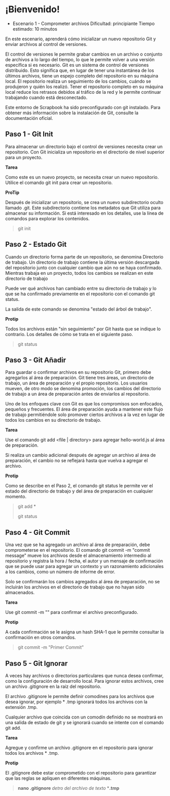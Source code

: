 # ¡Bienvenido!

- Escenario 1 - Comprometer archivos
  Dificultad: principiante
  Tiempo estimado: 10 minutos

En este escenario, aprenderá cómo inicializar un nuevo repositorio Git y enviar archivos al control de versiones.

El control de versiones le permite grabar cambios en un archivo o conjunto de archivos a lo largo del tiempo, lo que le permite volver a una versión específica si es necesario. Git es un sistema de control de versiones distribuido. Esto significa que, en lugar de tener una instantánea de los últimos archivos, tiene un espejo completo del repositorio en su máquina local. El repositorio realiza un seguimiento de los cambios, cuándo se produjeron y quién los realizó. Tener el repositorio completo en su máquina local reduce los retrasos debidos al tráfico de la red y le permite continuar trabajando cuando está desconectado.

Este entorno de Scrapbook ha sido preconfigurado con git instalado. Para obtener más información sobre la instalación de Git, consulte la documentación oficial.


## Paso 1 - Git Init

Para almacenar un directorio bajo el control de versiones necesita crear un repositorio. Con Git inicializa un repositorio en el directorio de nivel superior para un proyecto.

**Tarea**  

Como este es un nuevo proyecto, se necesita crear un nuevo repositorio. Utilice el comando git init para crear un repositorio.

**ProTip**

Después de inicializar un repositorio, se crea un nuevo subdirectorio oculto llamado .git. Este subdirectorio contiene los metadatos que Git utiliza para almacenar su información. Si está interesado en los detalles, use la línea de comandos para explorar los contenidos.

>git init

## Paso 2 - Estado Git

Cuando un directorio forma parte de un repositorio, se denomina Directorio de trabajo. Un directorio de trabajo contiene la última versión descargada del repositorio junto con cualquier cambio que aún no se haya confirmado. Mientras trabaja en un proyecto, todos los cambios se realizan en este directorio de trabajo

Puede ver qué archivos han cambiado entre su directorio de trabajo y lo que se ha confirmado previamente en el repositorio con el comando git status.

La salida de este comando se denomina "estado del árbol de trabajo".
 
 **Protip**

Todos los archivos están "sin seguimiento" por Git hasta que se indique lo contrario. Los detalles de cómo se trata en el siguiente paso.

>git status

## Paso 3 - Git Añadir

Para guardar o confirmar archivos en su repositorio Git, primero debe agregarlos al área de preparación. Git tiene tres áreas, un directorio de trabajo, un área de preparación y el propio repositorio. Los usuarios mueven, de otro modo se denomina promoción, los cambios del directorio de trabajo a un área de preparación antes de enviarlos al repositorio.

Uno de los enfoques clave con Git es que los compromisos son enfocados, pequeños y frecuentes. El área de preparación ayuda a mantener este flujo de trabajo permitiéndole solo promover ciertos archivos a la vez en lugar de todos los cambios en su directorio de trabajo.

**Tarea**

Use el comando git add <file | directory> para agregar hello-world.js al área de preparación.

Si realiza un cambio adicional después de agregar un archivo al área de preparación, el cambio no se reflejará hasta que vuelva a agregar el archivo.

**Protip**

Como se describe en el Paso 2, el comando git status le permite ver el estado del directorio de trabajo y del área de preparación en cualquier momento.

>git add *
>
>git status

## Paso 4 - Git Commit

Una vez que se ha agregado un archivo al área de preparación, debe comprometerse en el repositorio. El comando git commit -m "commit message" mueve los archivos desde el almacenamiento intermedio al repositorio y registra la hora / fecha, el autor y un mensaje de confirmación que se puede usar para agregar un contexto y un razonamiento adicionales a los cambios, como un número de informe de error.

Solo se confirmarán los cambios agregados al área de preparación, no se incluirán los archivos en el directorio de trabajo que no hayan sido almacenados.

**Tarea**

Use git commit -m "<commit message>" para confirmar el archivo preconfigurado.

**Protip**

A cada confirmación se le asigna un hash SHA-1 que le permite consultar la confirmación en otros comandos.

>git commit -m "Primer Commit"

## Paso 5 - Git Ignorar

A veces hay archivos o directorios particulares que nunca desea confirmar, como la configuración de desarrollo local. Para ignorar estos archivos, cree un archivo .gitignore en la raíz del repositorio.

El archivo .gitignore le permite definir comodines para los archivos que desea ignorar, por ejemplo * .tmp ignorará todos los archivos con la extensión .tmp.

Cualquier archivo que coincida con un comodín definido no se mostrará en una salida de estado de git y se ignorará cuando se intente con el comando git add.

**Tarea**

Agregue y confirme un archivo .gitignore en el repositorio para ignorar todos los archivos * .tmp.

**Protip**

El .gitignore debe estar comprometido con el repositorio para garantizar que las reglas se apliquen en diferentes máquinas.

>**nano .gitignore**
>*detro del archivo de texto*
>***.tmp**



